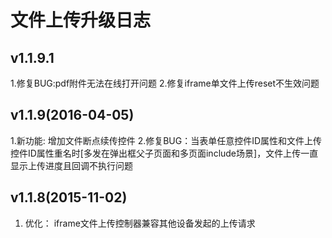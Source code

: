 # 文件上传升级日志

## v1.1.9.1
1.修复BUG:pdf附件无法在线打开问题
2.修复iframe单文件上传reset不生效问题


## v1.1.9(2016-04-05)
1.新功能: 增加文件断点续传控件
2.修复BUG：当表单任意控件ID属性和文件上传控件ID属性重名时[多发在弹出框父子页面和多页面include场景]，文件上传一直显示上传进度且回调不执行问题



## v1.1.8(2015-11-02)

1. 优化： iframe文件上传控制器兼容其他设备发起的上传请求
